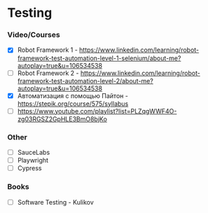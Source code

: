 # Testing

### Video/Courses 

- [x] Robot Framework 1 - https://www.linkedin.com/learning/robot-framework-test-automation-level-1-selenium/about-me?autoplay=true&u=106534538
- [ ] Robot Framework 2 - https://www.linkedin.com/learning/robot-framework-test-automation-level-2/about-me?autoplay=true&u=106534538
- [x] Автоматизация с помощью Пайтон - https://stepik.org/course/575/syllabus
- [ ] https://www.youtube.com/playlist?list=PLZqgWWF4O-zg03RGSZ2GpHLE3BmO8bjKo

### Other
- [ ] SauceLabs
- [ ] Playwright
- [ ] Cypress

### Books

- [ ] Software Testing - Kulikov

